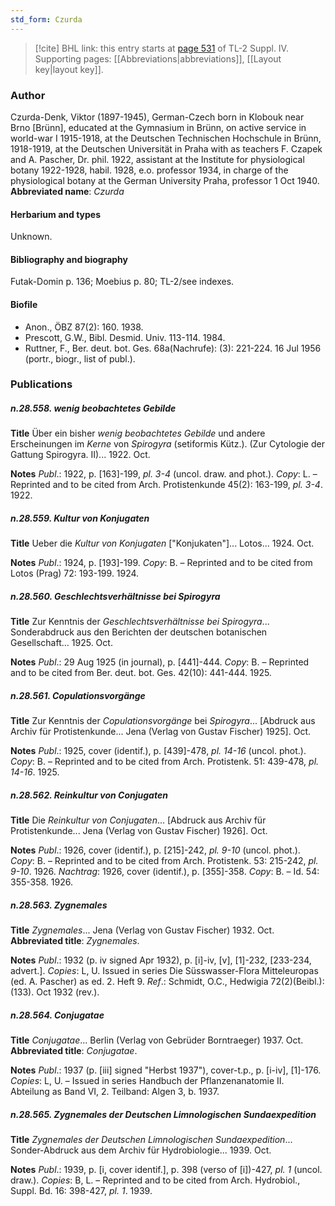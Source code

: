 ```yaml
---
std_form: Czurda
---
```


> [!cite] BHL link: this entry starts at [page 531](https://www.biodiversitylibrary.org/page/33266208) of TL-2 Suppl. IV.
> Supporting pages: [[Abbreviations|abbreviations]], [[Layout key|layout key]].

### Author

Czurda-Denk, Viktor (1897-1945), German-Czech born in Klobouk near Brno \[Brünn\], educated at the Gymnasium in Brünn, on active service in world-war I 1915-1918, at the Deutschen Technischen Hochschule in Brünn, 1918-1919, at the Deutschen Universität in Praha with as teachers F. Czapek and A. Pascher, Dr. phil. 1922, assistant at the Institute for physiological botany 1922-1928, habil. 1928, e.o. professor 1934, in charge of the physiological botany at the German University Praha, professor 1 Oct 1940. 
**Abbreviated name**: *Czurda*

#### Herbarium and types

Unknown.

#### Bibliography and biography

Futak-Domin p. 136; Moebius p. 80; TL-2/see indexes.

#### Biofile

- Anon., ÖBZ 87(2): 160. 1938.
- Prescott, G.W., Bibl. Desmid. Univ. 113-114. 1984.
- Ruttner, F., Ber. deut. bot. Ges. 68a(Nachrufe): (3): 221-224. 16 Jul 1956 (portr., biogr., list of publ.).

### Publications

##### n.28.558. wenig beobachtetes Gebilde

**Title**
Über ein bisher *wenig beobachtetes Gebilde* und andere Erscheinungen im *Kerne* von *Spirogyra* (setiformis Kütz.). (Zur Cytologie der Gattung Spirogyra. II)... 1922. Oct.

**Notes**
*Publ*.: 1922, p. \[163\]-199, *pl. 3-4* (uncol. draw. and phot.). *Copy*: L. – Reprinted and to be cited from Arch. Protistenkunde 45(2): 163-199, *pl. 3-4*. 1922.

##### n.28.559. Kultur von Konjugaten

**Title**
Ueber die *Kultur von Konjugaten* \["Konjukaten"\]... Lotos... 1924. Oct.

**Notes**
*Publ*.: 1924, p. \[193\]-199. *Copy*: B. – Reprinted and to be cited from Lotos (Prag) 72: 193-199. 1924.

##### n.28.560. Geschlechtsverhältnisse bei Spirogyra

**Title**
Zur Kenntnis der *Geschlechtsverhältnisse bei Spirogyra*... Sonderabdruck aus den Berichten der deutschen botanischen Gesellschaft... 1925. Oct.

**Notes**
*Publ*.: 29 Aug 1925 (in journal), p. \[441\]-444. *Copy*: B. – Reprinted and to be cited from Ber. deut. bot. Ges. 42(10): 441-444. 1925.

##### n.28.561. Copulationsvorgänge

**Title**
Zur Kenntnis der *Copulationsvorgänge* bei *Spirogyra*... \[Abdruck aus Archiv für Protistenkunde... Jena (Verlag von Gustav Fischer) 1925\]. Oct.

**Notes**
*Publ*.: 1925, cover (identif.), p. \[439\]-478, *pl. 14-16* (uncol. phot.). *Copy*: B. – Reprinted and to be cited from Arch. Protistenk. 51: 439-478, *pl. 14-16*. 1925.

##### n.28.562. Reinkultur von Conjugaten

**Title**
Die *Reinkultur von Conjugaten*... \[Abdruck aus Archiv für Protistenkunde... Jena (Verlag von Gustav Fischer) 1926\]. Oct.

**Notes**
*Publ*.: 1926, cover (identif.), p. \[215\]-242, *pl. 9-10* (uncol. phot.). *Copy*: B. – Reprinted and to be cited from Arch. Protistenk. 53: 215-242, *pl. 9-10*. 1926.
*Nachtrag*: 1926, cover (identif.), p. \[355\]-358. *Copy*: B. – Id. 54: 355-358. 1926.

##### n.28.563. Zygnemales

**Title**
*Zygnemales*... Jena (Verlag von Gustav Fischer) 1932. Oct.
**Abbreviated title**: *Zygnemales*.

**Notes**
*Publ*.: 1932 (p. iv signed Apr 1932), p. \[i\]-iv, \[v\], \[1\]-232, \[233-234, advert.\]. *Copies*: L, U. Issued in series Die Süsswasser-Flora Mitteleuropas (ed. A. Pascher) as ed. 2. Heft 9.
*Ref*.: Schmidt, O.C., Hedwigia 72(2)(Beibl.): (133). Oct 1932 (rev.).

##### n.28.564. Conjugatae

**Title**
*Conjugatae*... Berlin (Verlag von Gebrüder Borntraeger) 1937. Oct.
**Abbreviated title**: *Conjugatae*.

**Notes**
*Publ*.: 1937 (p. \[iii\] signed "Herbst 1937"), cover-t.p., p. \[i-iv\], \[1\]-176. *Copies*: L, U. – Issued in series Handbuch der Pflanzenanatomie II. Abteilung as Band VI, 2. Teilband: Algen 3, b. 1937.

##### n.28.565. Zygnemales der Deutschen Limnologischen Sundaexpedition

**Title**
*Zygnemales der Deutschen Limnologischen Sundaexpedition*... Sonder-Abdruck aus dem Archiv für Hydrobiologie... 1939. Oct.

**Notes**
*Publ*.: 1939, p. \[i, cover identif.\], p. 398 (verso of \[i\])-427, *pl. 1* (uncol. draw.). *Copies*: B, L. – Reprinted and to be cited from Arch. Hydrobiol., Suppl. Bd. 16: 398-427, *pl. 1*. 1939.


